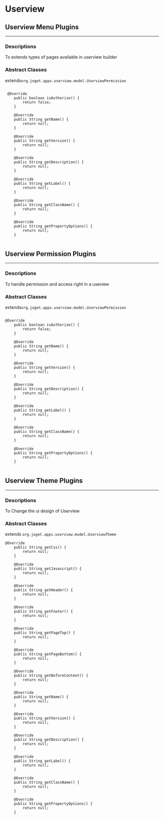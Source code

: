 # Userview 

## Userview Menu Plugins 

---

### Descriptions

To extends types of pages available in userview builder

### Abstract Classes 

extends`org.joget.apps.userview.model.UserviewPermission`

```

 @Override
    public boolean isAuthorize() {
        return false;
    }

    @Override
    public String getName() {
        return null;
    }

    @Override
    public String getVersion() {
        return null;
    }

    @Override
    public String getDescription() {
        return null;
    }

    @Override
    public String getLabel() {
        return null;
    }

    @Override
    public String getClassName() {
        return null;
    }

    @Override
    public String getPropertyOptions() {
        return null;
    }
	
```

## Userview Permission Plugins 

---

### Descriptions

To handle permission and access right in a useview

### Abstract Classes

extends`org.joget.apps.userview.model.UserviewPermission`

```

@Override
    public boolean isAuthorize() {
        return false;
    }

    @Override
    public String getName() {
        return null;
    }

    @Override
    public String getVersion() {
        return null;
    }

    @Override
    public String getDescription() {
        return null;
    }

    @Override
    public String getLabel() {
        return null;
    }

    @Override
    public String getClassName() {
        return null;
    }

    @Override
    public String getPropertyOptions() {
        return null;
    }
	
```

## Userview Theme Plugins

---

### Descriptions

To Change the ui design of Userview

### Abstract Classes

extends `org.joget.apps.userview.model.UserviewTheme`

```
@Override
    public String getCss() {
        return null;
    }

    @Override
    public String getJavascript() {
        return null;
    }

    @Override
    public String getHeader() {
        return null;
    }

    @Override
    public String getFooter() {
        return null;
    }

    @Override
    public String getPageTop() {
        return null;
    }

    @Override
    public String getPageBottom() {
        return null;
    }

    @Override
    public String getBeforeContent() {
        return null;
    }

    @Override
    public String getName() {
        return null;
    }

    @Override
    public String getVersion() {
        return null;
    }

    @Override
    public String getDescription() {
        return null;
    }

    @Override
    public String getLabel() {
        return null;
    }

    @Override
    public String getClassName() {
        return null;
    }

    @Override
    public String getPropertyOptions() {
        return null;
    }
	
```